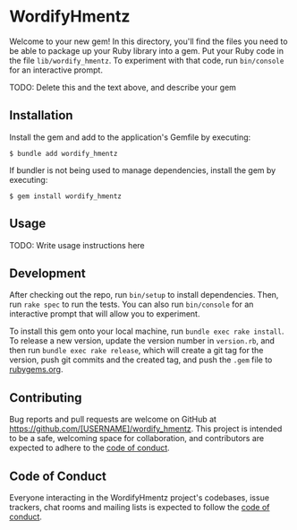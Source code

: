 # WordifyHmentz

Welcome to your new gem! In this directory, you'll find the files you need to be able to package up your Ruby library into a gem. Put your Ruby code in the file `lib/wordify_hmentz`. To experiment with that code, run `bin/console` for an interactive prompt.

TODO: Delete this and the text above, and describe your gem

## Installation

Install the gem and add to the application's Gemfile by executing:

    $ bundle add wordify_hmentz

If bundler is not being used to manage dependencies, install the gem by executing:

    $ gem install wordify_hmentz

## Usage

TODO: Write usage instructions here

## Development

After checking out the repo, run `bin/setup` to install dependencies. Then, run `rake spec` to run the tests. You can also run `bin/console` for an interactive prompt that will allow you to experiment.

To install this gem onto your local machine, run `bundle exec rake install`. To release a new version, update the version number in `version.rb`, and then run `bundle exec rake release`, which will create a git tag for the version, push git commits and the created tag, and push the `.gem` file to [rubygems.org](https://rubygems.org).

## Contributing

Bug reports and pull requests are welcome on GitHub at https://github.com/[USERNAME]/wordify_hmentz. This project is intended to be a safe, welcoming space for collaboration, and contributors are expected to adhere to the [code of conduct](https://github.com/[USERNAME]/wordify_hmentz/blob/master/CODE_OF_CONDUCT.md).

## Code of Conduct

Everyone interacting in the WordifyHmentz project's codebases, issue trackers, chat rooms and mailing lists is expected to follow the [code of conduct](https://github.com/[USERNAME]/wordify_hmentz/blob/master/CODE_OF_CONDUCT.md).
